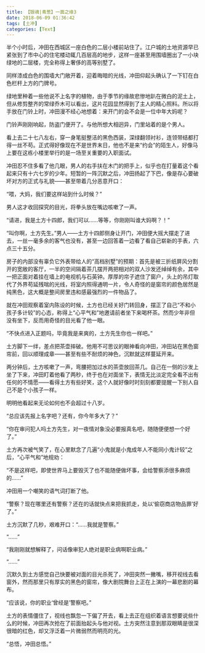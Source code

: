 ```yaml
---
title: 【银魂|青葱】一面之缘3
date: 2018-06-09 01:36:42
tags: [土冲]
categories: [Text]
---
```


<p>半个小时后，冲田在西城区一座白色的二层小楼前站住了。江户城的土地资源早已紧张到了市中心的住宅楼动辄几百层高的地步，这样一座甚至用围墙圈出了一小块绿地的二层楼，完全称得上奢侈的高等别墅了。</p> 
<p>同样漆成白色的围墙大门敞开着，迎着晦暗的光线，冲田仰起头确认了一下钉在白色栏杆上方的门牌号。</p> 
<p>绿地里种着一些他说不上名字的植物，由于季节的缘故悲惨地趴在微白的泥土上，但从修剪整齐的常绿乔木可以看出，这片花园显然得到了主人的精心照料。所以将手放在门铃上时，冲田漫不经心地想着：来开门的会不会是一位中年大妈呢？</p> 
<p>门铃声刚刚响起，防盗门便开了。与他所想大相迥异，门里站着的是个男人。</p> 
<p>看上去二十七八左右，穿一身笔挺整洁的黑色西装，深绿翻领衬衫，连领带结都打得一丝不苟。正式得好像现在不是世界末日，他也不是来“约会”的陌生人，好像马上要在这栋小楼里举行的是一场至关重要的入职面试。</p> 
<p>冲田忍不住多看了他几眼，男人的右手扶在木门的把手上，似乎也在打量着这个看起来只有十六七岁的少年。短暂的一阵沉默之后，冲田扬起了下巴，像是存心要破坏对方的正式与礼貌——甚至带着几分恶意开口：</p> 
<p>“喂，大妈，我们要这样站到什么时候？”</p> 
<p>男人这才收回探究的目光，将拳头放在嘴边咳嗽了一声。</p> 
<p>“请进，我是土方十四郎，我们可以……等等，你刚刚叫谁大妈啊？！”</p> 
<p>“叫你啊，土方先生。”男人——土方十四郎侧身让开门，冲田便大摇大摆走了进去，一丝一毫多余的客气也没有，甚至一边回答着一边看了看自己崭新的手表，六点三十五分。</p> 
<p>房子的内部没有辜负它外表带给人的“高档别墅”的预期：首先是被三折纸屏风分割开的宽敞的客厅，一半的空间隔着茶几摆开两把相对的双人沙发还绰绰有余，其中一把正面对着挂在墙上的电视机与石英钟。厚厚的帘子遮住了窗户，头上的吊灯取代了外界苟延残喘的光线，将室内照得通明一片，令人奇怪的是窗帘的颜色居然是纯黑色，这大概是整间房里违和感最强烈的一件物品了。</p> 
<p>就在冲田观察着室内陈设的时候，土方也已经关好门转回身，摆正了自己“不和小孩子多计较”的心态，称得上“心平气和”地邀请前者坐下来喝杯茶。然而少年非但没有坐下，反而用奇怪的目光看了他一眼。</p> 
<p>“不快点进入正题吗，毕竟我是来爽的，土方先生你也一样吧。”</p> 
<p>土方脚下一绊，差点把茶壶摔破。他用不可思议的眼神看向冲田，冲田站在黑色窗帘前，回以顺理成章——甚至有些不耐烦的神色，沉默就这样蔓延开来。</p> 
<p>两分钟后，土方咳嗽了一声，弯腰把加过水的茶壶放回茶几。自己在一侧的沙发上坐了下来，冲田盯着他看了两秒，终于也在对面坐下，表情无比淡定完全看不出有任何的不情愿——看得土方有些好笑，这个人就好像时时刻刻都要提醒一下别人自己不是个小孩子一样。</p> 
<p>明明他看起来无论如何也不会超过十八岁。</p> 
<p>“总应该先报上名字吧？还有，你今年多大了？”</p> 
<p>“你在审问犯人吗土方先生，对一夜情对象没必要报真名吧，随随便便想一个好了。”</p> 
<p>土方再次被气笑了，在心里默念了几遍“小鬼就是小鬼成年人不能同小鬼计较”之后，“心平气和”地规劝：</p> 
<p>“不是这样吧，即使世界马上要毁灭了也不能随便做坏事，会给警察添很多麻烦的……”</p> 
<p>冲田用一个嘲笑的语气词打断了他。</p> 
<p>“警察？现在哪里还有警察？还在的话就快点来把我抓走，处以‘偷窃商店物品罪’好了。”</p> 
<p>土方沉默了几秒，艰难开口：“……我就是警察。”</p> 
<p>“……”</p> 
<p>“我刚刚就想解释了，问话像审犯人绝对是职业病啊职业病。”</p> 
<p>“……”</p> 
<p>沉默久到土方感觉自己快要被对面的目光杀死了，冲田突然一撇嘴，移开视线去看窗外，然而那里只有厚实的黑色的窗帘，像大剧院舞台上正在上演的一幕悲剧的幕布。</p> 
<p>“应该说，你的职业‘曾经是’警察吧。”</p> 
<p>土方的表情僵住了，视线也飘忽一下偏了开去，看上去正在组织着语言想要说些什么的时候，冲田再次抢在了前面抬起头与他对视。土方突然注意到那双眼睛是很深很暗的红色，却又浮泛着一片微弱然而明亮的光。</p> 
<p>“总悟，冲田总悟。”</p> 
<p><br /></p>